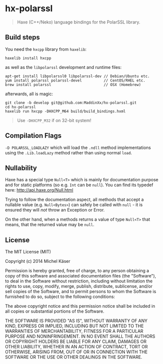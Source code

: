 # hx-polarssl

> Haxe (C++/Neko) language bindings for the PolarSSL library.

## Build steps

You need the `hxcpp` library from `haxelib`:

    haxelib install hxcpp

as well as the `libpolarssl` development and runtime files:

    apt-get install libpolarssl0 libpolarssl-dev // Debian/Ubuntu etc.
    yum install polarssl polarssl-devel          // CentOS/RHEL etc.
    brew install polarssl                        // OSX (Homebrew)

afterwards, all is magic:

    git clone -b develop git@github.com:MaddinXx/hx-polarssl.git
    cd hx-polarssl
    haxelib run hxcpp -DHXCPP_M64 build/build_bindings.hxml

> Use `-DHXCPP_M32` if on 32-bit system!

## Compilation Flags

`-D POLARSSL_LOADLAZY` which will load the `.ndll` method implementations using the `.Lib.loadLazy` method rather than using normal `load`.

## Nullability

Haxe has a special type `Null<T>` which is mainly for documentation purpose and for static platforms (so e.g. `Int` can be `null`). You can find its typedef here: http://api.haxe.org/Null.html

Trying to follow the documentation aspect, all methods that accept a nullable value (e.g. `Null<Bytes>`) can safely be called with `null` - it is ensured they will _not_ throw an Exception or Error.

On the other hand, when a methods returns a value of type `Null<T>` that means, that the returned value may be `null`.

## License

The MIT License (MIT)

Copyright (c) 2014 Michel Käser

Permission is hereby granted, free of charge, to any person obtaining a copy
of this software and associated documentation files (the "Software"), to deal
in the Software without restriction, including without limitation the rights
to use, copy, modify, merge, publish, distribute, sublicense, and/or sell
copies of the Software, and to permit persons to whom the Software is
furnished to do so, subject to the following conditions:

The above copyright notice and this permission notice shall be included in
all copies or substantial portions of the Software.

THE SOFTWARE IS PROVIDED "AS IS", WITHOUT WARRANTY OF ANY KIND, EXPRESS OR
IMPLIED, INCLUDING BUT NOT LIMITED TO THE WARRANTIES OF MERCHANTABILITY,
FITNESS FOR A PARTICULAR PURPOSE AND NONINFRINGEMENT. IN NO EVENT SHALL THE
AUTHORS OR COPYRIGHT HOLDERS BE LIABLE FOR ANY CLAIM, DAMAGES OR OTHER
LIABILITY, WHETHER IN AN ACTION OF CONTRACT, TORT OR OTHERWISE, ARISING FROM,
OUT OF OR IN CONNECTION WITH THE SOFTWARE OR THE USE OR OTHER DEALINGS IN
THE SOFTWARE.
